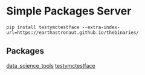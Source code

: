# Simple Packages Server

```
pip install testymctestface --extra-index-url=https://earthastronaut.github.io/thebinaries/
```

## Packages

<div class="listify">
<a href="/thebinaries/data_science_tools/">data_science_tools</a>
<a href="/thebinaries/testymctestface/">testymctestface</a>
</div>

